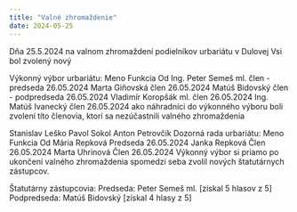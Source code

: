 ```yaml
---
title: "Valné zhromaždenie"
date: 2024-05-25
---
```


Dňa 25.5.2024 na valnom zhromaždení podielníkov urbariátu v Dulovej Vsi bol zvolený nový

Výkonný výbor urbariátu:
Meno	Funkcia	Od
Ing. Peter Semeš ml.	člen - predseda	26.05.2024
Marta Giňovská	člen	26.05.2024
Matúš Bidovský	člen - podpredseda	26.05.2024
Vladimír Koropšák ml.	člen	26.05.2024
Ing. Matúš Ivanecký	člen	26.05.2024
ako náhradníci do výkonného výboru boli zvolení títo členovia, ktorí sa nezúčastnili valného zhromaždenia

Stanislav Leško
Pavol Sokol
Anton Petrovčík
Dozorná rada urbariátu:
Meno	Funkcia	Od
Mária Repková	Predseda	26.05.2024
Janka Repková	Člen	26.05.2024
Marta Uhrinová	Člen	26.05.2024
Výkonný výbor si priamo po ukončení valného zhromaždenia spomedzi seba zvolil nových štatutárnych zástupcov.

Štatutárny zástupcovia:
Predseda: Peter Semeš ml. [získal 5 hlasov z 5]
Podpredseda: Matúš Bidovský [získal 4 hlasy z 5]
